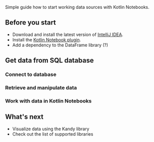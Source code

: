 [//]: # (title: Connect and retrive data from data bases)

Simple guide how to start working data sources with Kotlin Notebooks.

## Before you start

* Download and install the latest version of [IntelliJ IDEA](https://www.jetbrains.com/idea/download/index.html).
* Install the [Kotlin Notebook plugin](https://plugins.jetbrains.com/plugin/16340-kotlin-notebook).
* Add a dependency to the DataFrame library (?)

## Get data from SQL database

### Connect to database

### Retrieve and manipulate data

### Work with data in Kotlin Notebooks

## What's next

* Visualize data using the Kandy library
* Check out the list of supported libraries